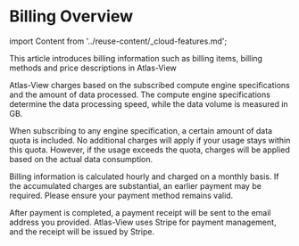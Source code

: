 # Billing Overview
import Content from '../reuse-content/_cloud-features.md';

<Content />

This article introduces billing information such as billing items, billing methods and price descriptions in Atlas-View

Atlas-View charges based on the subscribed compute engine specifications and the amount of data processed. The compute engine specifications determine the data processing speed, while the data volume is measured in GB.

When subscribing to any engine specification, a certain amount of data quota is included. No additional charges will apply if your usage stays within this quota. However, if the usage exceeds the quota, charges will be applied based on the actual data consumption.

Billing information is calculated hourly and charged on a monthly basis. If the accumulated charges are substantial, an earlier payment may be required. Please ensure your payment method remains valid.

After payment is completed, a payment receipt will be sent to the email address you provided. Atlas-View uses Stripe for payment management, and the receipt will be issued by Stripe.

